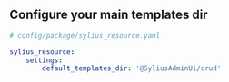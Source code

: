 ## Configure your main templates dir

```yaml
# config/package/sylius_resource.yaml

sylius_resource:
    settings:
        default_templates_dir: '@SyliusAdminUi/crud'
```
